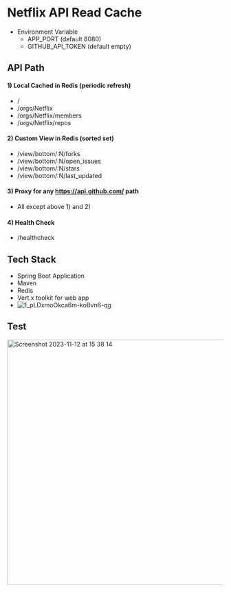 # Netflix API Read Cache
* Environment Variable
  * APP_PORT (default 8080)
  * GITHUB_API_TOKEN (default empty)


## API Path
#### 1) Local Cached in Redis (periodic refresh)
   * /
   * /orgs/Netflix
   * /orgs/Netflix/members
   * /orgs/Netflix/repos
#### 2) Custom View in Redis (sorted set)
   * /view/bottom/:N/forks
   * /view/bottom/:N/open_issues
   * /view/bottom/:N/stars
   * /view/bottom/:N/last_updated
#### 3) Proxy for any https://api.github.com/ path
   * All except above 1) and 2)
#### 4) Health Check
   * /healthcheck


## Tech Stack
* Spring Boot Application
* Maven
* Redis 
* Vert.x toolkit for web app
 * ![1_pLDxmoOkca6m-koBvn6-qg](https://github.com/mohitmahi/Netflix/assets/37902584/b5740693-653b-4044-9ecd-66c543df3d8a)

## Test
<img width="571" alt="Screenshot 2023-11-12 at 15 38 14" src="https://github.com/mohitmahi/Netflix/assets/37902584/6ac5a524-7238-4004-bc88-c351a46d019f">
